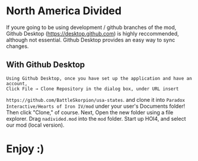 # North America Divided

 If youre going to be using development / github branches of the mod, 
 Github Desktop (https://desktop.github.com) is highly reccommended, 
 although not essential. Github Desktop provides an easy way to sync changes. 
 
 ## With Github Desktop
	Using Github Desktop, once you have set up the application and have an account, 
	Click File → Clone Repository in the dialog box, under URL insert
   `https://github.com/BattleSkorpion/usa-states`. and clone it into
   `Paradox Interactive/Hearts of Iron IV/mod` under your user's Documents
   folder! Then click "Clone," of course. 
   Next, Open the new folder using a file explorer. Drag `nadivided.mod`
   into the `mod` folder. Start up HOI4,
   and select our mod (local version). 
   
# Enjoy :)
